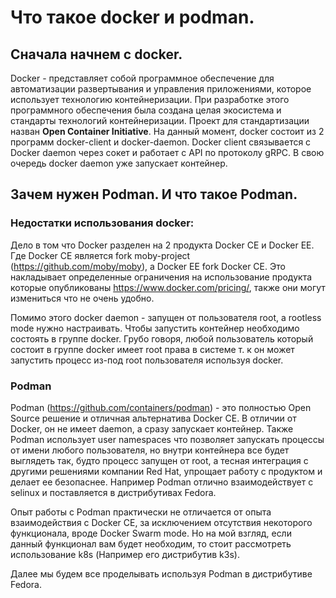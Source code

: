 # Что такое docker и podman.

## Сначала начнем с docker.

Docker - представляет собой программное обеспечение для автоматизации развертывания и управления приложениями, которое использует технологию контейнеризации. При разработке этого программного обеспечения была создана целая экосистема и стандарты технологий контейнеризации. Проект для стандартизации назван **Open Container Initiative**. На данный момент, docker состоит из 2 программ docker-client и docker-daemon. Docker client связывается с Docker daemon через сокет и работает с API по протоколу gRPC. В свою очередь docker daemon уже запускает контейнер.

## Зачем нужен Podman. И что такое Podman.

### Недостатки использования docker:
Дело в том что Docker разделен на 2 продукта Docker CE и Docker EE. Где Docker CE является fork moby-project (https://github.com/moby/moby), а Docker EE fork Docker CE. Это накладывает определенные ограничения на использование продукта которые опубликованы https://www.docker.com/pricing/, также они могут измениться что не очень удобно.

Помимо этого docker daemon - запущен от пользователя root, а rootless mode нужно настраивать. Чтобы запустить контейнер необходимо состоять в группе docker. Грубо говоря, любой пользователь который состоит в группе docker имеет root права в системе т. к он может запустить процесс из-под root пользователя используя docker.

### Podman
Podman (https://github.com/containers/podman) - это полностью Open Source решение и отличная альтернатива Docker CE. В отличии от Docker, он не имеет daemon, а сразу запускает контейнер. Также Podman использует user namespaces что позволяет запускать процессы от имени любого пользователя, но внутри контейнера все будет выглядеть так, будто процесс запущен от root, а тесная интеграция с другими решениями компании Red Hat, упрощает работу с продуктом и делает ее безопаснее. Например Podman отлично взаимодействует с selinux и поставляется в дистрибутивах Fedora.

Опыт работы с Podman практически не отличается от опыта взаимодействия с Docker CE, за исключением отсутствия некоторого функционала, вроде Docker Swarm mode. Но на мой взгляд, если данный функционал вам будет необходим, то стоит рассмотреть использование k8s (Например его дистрибутив k3s).

Далее мы будем все проделывать используя Podman в дистрибутиве Fedora.